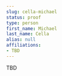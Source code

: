 ```yaml
---
slug: cella-michael
status: proof
type: person
first_name: Michael
last_name: Cella
alias: null
affiliations:
- TBD
---
```


TBD

